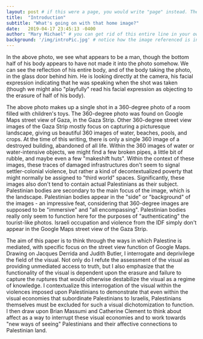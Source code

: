 ```yaml
---
layout: post # if this were a page, you would write "page" instead. They layouts are subtly different. Try it to see what happens.
title:  "Introduction"
subtitle: "What's going on with that home image?"
date:   2019-04-17 23:45:13 -0400
author: "Mary Michael" # you can get rid of this entire line in your own blog posts, and the page will display the name of the site's owner, taken from the _config.yml file.
background: '/img/introPic.jpg' # notice how the image referenced is in your project's /img/posts/ folder.
---
```

In the above photo, we see what appears to be a man, though the bottom half of his body appears to have not made it into the photo somehow. We can see the reflection of his entire body, and of the body taking the photo, in the glass door behind him. He is looking directly at the camera, his facial expression indicating that he was speaking when the shot was taken (though we might also "playfully" read his facial expression as objecting to the erasure of half of his body).

The above photo makes up a single shot in a 360-degree photo of a room filled with children's toys. The 360-degree photo was found on Google Maps street view of Gaza, in the Gaza Strip. Other 360-degree street view images of the Gaza Strip mostly focus on capturing a picturesque landscape, giving us beautiful 360 images of water, beaches, pools, and crops. At the time of this writing, there is only a single 360 image of a destroyed building, abandoned of all life. Within the 360 images of water or water-intensive objects, we might find a few broken pipes, a little bit of rubble, and maybe even a few "makeshift huts". Within the context of these images, these traces of damaged infrastructures don't seem to signal settler-colonial violence, but rather a kind of decontextualized poverty that might normally be assigned to "third world" spaces. Significantly, these images also don't tend to contain actual Palestinians as their subject. Palestinian bodies are secondary to the main focus of the image, which is the landscape. Palestinian bodies appear in the "side" or "background" of the images - an impressive feat, considering that 360-degree images are supposed to be "immersive" and "all encompassing". Palestinian bodies really only seem to function here for the purposes of "authenticating" the tourist-like photos. Israeli occupation and violence from the IDF simply don't appear in the Google Maps street view of the Gaza Strip.

The aim of this paper is to think through the ways in which Palestine is mediated, with specific focus on the street view function of Google Maps. Drawing on Jacques Derrida and Judith Butler, I interrogate and deprivilege the field of the visual. Not only do I refute the assessment of the visual as providing unmediated access to truth, but I also emphasize that the functionality of the visual is dependent upon the erasure and failure to capture the ruptures that would otherwise destabilize the visual as a regime of knowledge. I contextualize this interrogation of the visual within the violences imposed upon Palestinians to demonstrate that even within the visual economies that subordinate Palestinians to Israelis, Palestinians themselves must be excluded for such a visual dichotomization to function. I then draw upon Brian Massumi and Catherine Clement to think about affect as a way to interrupt these visual economies and to work towards "new ways of seeing" Palestinians and their affective connections to Palestinian land.

<!--The first thing you should do is to open this entire project folder in AtoM, and to open the file called README.md. After you follow those instructions, return here both in your browser and in AtoM (you can find the file in the `_posts` folder).

---

Below is a brief reminder of the Markdown syntax, from [one of the GitHub guides](https://guides.github.com/pdfs/markdown-cheatsheet-online.pdf).

# Headers:

# Heading 1
## Heading 2
### Heading 3
#### Heading 4


# Emphasis:

*This text will be italic*
_This will also be italic_
**This text will be bold**
__This will also be bold__
*You **can** combine them*

# Block quotations

Below is a block quotation:
> Muchos años después, frente al pelotón de fusilamiento, el coronel Aureliano Buendía había de recordar aquella tarde remota en que su padre lo llevó a conocer el hielo.

# Lists
## Unordered:
* Item 1
* Item 2
 * Item 2a
 * Item 2b

## Ordered:
1. Item 1
2. Item 2
3. Item 3
 * Item 3a
 * Item 3b

# Images:
![GitHub Logo](https://github.githubassets.com/images/modules/logos_page/Octocat.png)
(The bit between the square brackets becomes the "Alt Text", or the text that appears when you hover over an image. Notice how the image source [the bit in square brackets] can reference a folder in your project or any image on the internet.)

# Links
[GitHub](http://github.com) <- You put the text of the link in the square brackets, and the URL in parentheses.


# Backslash escapes
If you would like to display a character that would otherwise be interpreted by Markdown to indicate formatting, you can prefase it with a backslash `\`, e.g. \*literal asterisks\*

# Tables
You can create tables by assembling a list of words and dividing them with hyphens - (for the first row),
and then separating each column with a pipe | :

First Header | Second Header | Third Header
------------ | ------------- | ---
Content cell 1 | Content cell 2 | Content cell 3
Content cell 4 | Content cell 5 | Content cell 6


---

These are most of the formatting options built into Jekyll, but you might want to do more specialised things. For instance, you might want to insert a picture aligned to one side of the page. Or you might like to insert a map from Mapbox. For this you will need to use HTML. We will cover this in greater detail later on. For now, [here is an excellent guide to HTML](https://www.w3schools.com/html/).

For now, here is a Mapbox map in a thing called an [iframe](https://www.w3schools.com/html/html_iframe.asp):

<iframe src="https://api.mapbox.com/styles/v1/juancobo/cjs11m0to0avh1fqj3r9nhjg8.html?fresh=true&title=true&access_token=pk.eyJ1IjoianVhbmNvYm8iLCJhIjoibUZtUDNvVSJ9.LbmhhDxGc4BTb7G2JpKlZA#9.9/5.421206/-73.382440/0" width="100%" height ="300px" frameborder="0"></iframe>

And an image, for which I've specified parameters to determine how it should appear:

<img src="https://github.githubassets.com/images/modules/logos_page/Octocat.png" style="display: block; width: 300px; margin-right: auto; margin-left: auto;" />

Another useful bit of HTML is `<br>` for a line break.

Notice how the above is in a code block outlined by a grave accent ( \` ). That tells Markdown not to interpret it, but to display it exactly as you've typed it. You can also enclose entire lines by placing three accent marks (\`\`\`) above and below the lines in question.

For instance, if I wanted the page to display the code for the iframe above rather than render it, I would do this:


`<iframe src="https://api.mapbox.com/styles/v1/juancobo/cjs11m0to0avh1fqj3r9nhjg8.html?fresh=true&title=true&access_token=pk.eyJ1IjoianVhbmNvYm8iLCJhIjoibUZtUDNvVSJ9.LbmhhDxGc4BTb7G2JpKlZA#9.9/5.421206/-73.382440/0" width="100%" height ="500px" frameborder="0"></iframe>`

Or this:
```
<iframe src="https://api.mapbox.com/styles/v1/juancobo/cjs11m0to0avh1fqj3r9nhjg8.html?fresh=true&title=true&access_token=pk.eyJ1IjoianVhbmNvYm8iLCJhIjoibUZtUDNvVSJ9.LbmhhDxGc4BTb7G2JpKlZA#9.9/5.421206/-73.382440/0" width="100%" height ="500px" frameborder="0"></iframe>
```
-->
